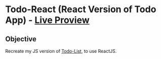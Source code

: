 # Todo-React (React Version of Todo App) - [Live Proview](https://robisonwebdev.github.io/todo-react/)

## Objective
Recreate my JS version of [Todo-List](https://github.com/robisonwebdev/Todo-List), to use ReactJS.